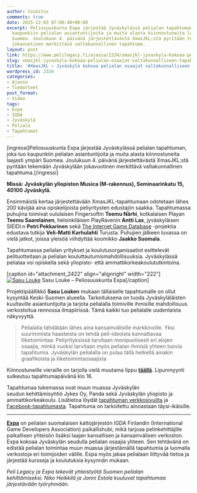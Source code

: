 ```yaml
---
author: toimitus
comments: true
date: 2015-12-03 07:00:48+00:00
excerpt: Peliosuuskunta Expa järjestää Jyväskylässä pelialan tapahtuman, joka tuo
  kaupunkiin pelialan asiantuntijoita ja muita alasta kiinnostuneita laajasti ympäri
  Suomea. Joulukuun 4. päivänä järjestettävästä XmasJKL:stä pyritään tekemään Jyväskylään
  jokavuotinen merkittävä valtakunnallinen tapahtuma.
layout: post
link: https://www.pelilegacy.fi/ajassa/2334/xmasjkl-jyvaskyla-kokoaa-pelialan-osaajat-valtakunnalliseen-tapahtumaan
slug: xmasjkl-jyvaskyla-kokoaa-pelialan-osaajat-valtakunnalliseen-tapahtumaan
title: '#XmasJKL – Jyväskylä kokoaa pelialan osaajat valtakunnalliseen tapahtumaan'
wordpress_id: 2334
categories:
- Ajassa
- Tiedotteet
post_format:
- Video
tags:
- Expa
- IGDA
- Jyväskylä
- Peliala
- Tapahtumat
---
```


[ingressi]Peliosuuskunta Expa järjestää Jyväskylässä pelialan tapahtuman, joka tuo kaupunkiin pelialan asiantuntijoita ja muita alasta kiinnostuneita laajasti ympäri Suomea. Joulukuun 4. päivänä järjestettävästä XmasJKL:stä pyritään tekemään Jyväskylään jokavuotinen merkittävä valtakunnallinen tapahtuma.[/ingressi]

**Missä: Jyväskylän yliopiston Musica (M-rakennus), Seminaarinkatu 15, 40100 Jyväskylä.**

Ensimmäistä kertaa järjestettävään XmasJKL-tapahtumaan odotetaan lähes 200 kävijää aina opiskelijoista peliyritysten edustajiin saakka. Tapahtumassa puhujina toimivat oululaisen Fingersoftin **Teemu Närhi**, kotkalaisen Playan **Teemu Saarelainen**, helsinkiläisen PlayRavenin **Antti Lax**, jyväskyläisen SIEIDI:n **Petri Pekkarinen** sekä [The Internet Game Database](http://www.pelilegacy.fi/hitaat/816/the-internet-game-database-lupaa-pelaajille-toimivan-ja-luotettavan-pelitietopankin) -projektia edustava tutkija **Veli-Matti Karhulahti** Turusta. Puhujien jälkeen luvassa on vielä jatkot, joissa yleisöä viihdyttää koomikko **Jaakko Suomala**.

Tapahtumassa pelialan yritykset ja koulutusorganisaatiot esittelevät pelituotteitaan ja pelialan kouluttautumismahdollisuuksia. Jyväskylässä pelialaa voi opiskella sekä yliopisto- että ammattikorkeakoulututkintoina.

[caption id="attachment_2422" align="alignright" width="222"][![Sasu Louke](http://www.pelilegacy.fi/wp-content/uploads/2015/12/sasu_louke-222x300.jpg)](http://www.pelilegacy.fi/wp-content/uploads/2015/12/sasu_louke.jpg) Sasu Louke – Peliosuuskunta Expa[/caption]

Projektipäällikkö **Sasu Louken** mukaan tällaiselle tapahtumalle on ollut kysyntää Keski-Suomen alueella. Tarkoituksena on tuoda Jyväskyläläisten kuultaville asiantuntijoita ja tarjota pelialalla toimiville ihmisille mahdollisuus verkostoitua rennossa ilmapiirissä. Tämä kaikki tuo pelialalle uudenlaista näkyvyyttä.



<blockquote>Pelialalla tähdätään lähes aina kansainvälisille markkinoille. Yksi suurimmista haasteista on tehdä peli-ideoista kannattavaa liiketoimintaa. Peliyrityksissä tarvitaan monipuolisesti eri alojen osaajia, minkä vuoksi tarvitaan myös pelialan ihmisiä yhteen tuovia tapahtumia. Jyväskylän pelialalla on pulaa tällä hetkellä ainakin graafikoista ja liiketoimintaosaajista</blockquote>



Kiinnostuneille vieraille on tarjolla vielä muutama lippu **[täällä](http://xmasjkl2015.eventbrite.com)**. Lipunmyynti sulkeutuu tapahtumapäivänä klo 16.

Tapahtumaa tukemassa ovat muun muassa Jyväskylän seudun kehittämisyhtiö Jykes Oy, Panda sekä Jyväskylän yliopisto ja ammattikorkeakoulu. Lisätietoa löydät [tapahtuman verkkosivuilta](http://www.xmasjkl.com/) ja [Facebook-tapahtumasta](https://www.facebook.com/events/1026808087380207/). Tapahtuma on tarkoitettu ainoastaan täysi-ikäisille.



* * *



**[Expa](http://www.expa.fi)** on pelialan suomalaisen kattojärjestön IGDA Finlandin (International Game Developers Association) paikallishubi, mikä tarjoaa pelinkehittäjille paikallisen yhteisön lisäksi laajan kansallisen ja kansainvälisen verkoston. Expa kokoaa Jyväskylän seudulla pelialan osaajia yhteen. Sen tehtävänä on edistää pelialan toimintaa muun muassa järjestämällä tapahtumia ja luomalla verkostoja eri toimijoiden välille. Expa myös jakaa pelialaan liittyvää tietoa ja järjestää kursseja ja koulutuksia kysynnän mukaan.

_Peli Legacy ja Expa tekevät yhteistyötä Suomen pelialan kehittämiseksi. Niko Heikkilä ja Jonni Estola kuuluvat tapahtumaa järjestävään työryhmään._
